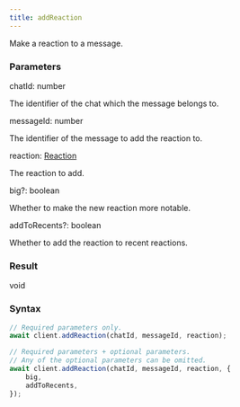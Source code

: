 ```yaml
---
title: addReaction
---
```


Make a reaction to a message.


### Parameters 

<div class="flex flex-col gap-3"><div><div class="font-mono"><span class="font-bold">chatId</span><span class="opacity-50">:</span> <span>number</span></div><div class="pl-3"><div class="no-margin">

The identifier of the chat which the message belongs to.

</div></div></div><div><div class="font-mono"><span class="font-bold">messageId</span><span class="opacity-50">:</span> <span>number</span></div><div class="pl-3"><div class="no-margin">

The identifier of the message to add the reaction to.

</div></div></div><div><div class="font-mono"><span class="font-bold">reaction</span><span class="opacity-50">:</span> <a href="/types/reaction"  >Reaction</a></div><div class="pl-3"><div class="no-margin">

The reaction to add.

</div></div></div><div class="flex flex-col gap-3"><div><div class="flex gap-2"><div class="font-mono p" id="p_big" data-anchor><span class="font-bold">big</span><span class="opacity-50"><span title="Optional" class="cursor-help">?</span>:</span> <span>boolean</span></div></div><div class="pl-3"><div class="no-margin">

Whether to make the new reaction more notable.

</div></div></div><div><div class="flex gap-2"><div class="font-mono p" id="p_addToRecents" data-anchor><span class="font-bold">addToRecents</span><span class="opacity-50"><span title="Optional" class="cursor-help">?</span>:</span> <span>boolean</span></div></div><div class="pl-3"><div class="no-margin">

Whether to add the reaction to recent reactions.

</div></div></div></div></div>

### Result 

<div class="font-mono"><span>void</span></div>

### Syntax

```ts
// Required parameters only.
await client.addReaction(chatId, messageId, reaction);

// Required parameters + optional parameters.
// Any of the optional parameters can be omitted.
await client.addReaction(chatId, messageId, reaction, {
    big,
    addToRecents,
});
```



